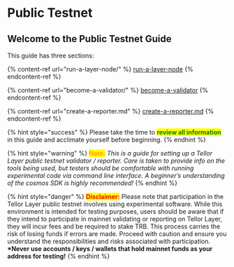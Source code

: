 # Public Testnet

## Welcome to the Public Testnet Guide

This guide has three sections:

{% content-ref url="run-a-layer-node/" %}
[run-a-layer-node](run-a-layer-node/)
{% endcontent-ref %}

{% content-ref url="become-a-validator/" %}
[become-a-validator](become-a-validator/)
{% endcontent-ref %}

{% content-ref url="create-a-reporter.md" %}
[create-a-reporter.md](create-a-reporter.md)
{% endcontent-ref %}

{% hint style="success" %}
Please take the time to <mark style="color:green;">**review all information**</mark> in this guide and acclimate yourself before beginning.
{% endhint %}

{% hint style="warning" %}
<mark style="color:orange;">**Note:**</mark> _This is a guide for setting up a Tellor Layer public testnet validator / reporter. Care is taken to provide info on the tools being used, but testers should be comfortable with running experimental code via command line interface. A beginner’s understanding of the cosmos SDK is highly recommended!_
{% endhint %}

{% hint style="danger" %}
<mark style="color:red;">**Disclaimer:**</mark> Please note that participation in the Tellor Layer public testnet involves using experimental software. While this environment is intended for testing purposes, users should be aware that if they intend to participate in mainnet validating or reporting on Tellor Layer, they will incur fees and be required to stake TRB. This process carries the risk of losing funds if errors are made. Proceed with caution and ensure you understand the responsibilities and risks associated with participation.  **\*Never use accounts / keys / wallets that hold mainnet funds as your address for testing!**
{% endhint %}

